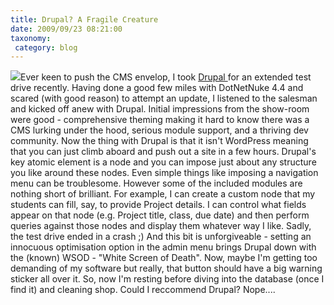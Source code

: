 ```yaml
---
title: Drupal? A Fragile Creature
date: 2009/09/23 08:21:00
taxonomy: 
 category: blog 
---
```


![](http://drupal.org/sites/all/themes/bluebeach/logos/drupal.org.png)Ever keen to push the CMS envelop, I took [Drupal ](http://www.drupal.org/)for an extended test drive recently. Having done a good few miles with DotNetNuke 4.4 and scared (with good reason) to attempt an update, I listened to the salesman and kicked off anew with Drupal.
Initial impressions from the show-room were good - comprehensive theming making it hard to know there was a CMS lurking under the hood, serious module support, and a thriving dev community.
Now the thing with Drupal is that it isn't WordPress meaning that you can just climb aboard and push out a site in a few hours. Drupal's key atomic element is a node and you can impose just about any structure you like around these nodes. Even simple things like imposing a navigation menu can be troublesome.
However some of the included modules are nothing short of brilliant. For example, I can create a custom node that my students can fill, say, to provide Project details. I can control what fields appear on that node (e.g. Project title, class, due date) and then perform queries against those nodes and display them whatever way I like.
Sadly, the test drive ended in a crash ;) And this bit is unforgiveable - setting an innocuous optimisation option in the admin menu brings Drupal down with the (known) WSOD - "White Screen of Death". Now, maybe I'm getting too demanding of my software but really, that button should have a big warning sticker all over it. So, now I'm resting before diving into the database (once I find it) and cleaning shop. Could I reccommend Drupal? Nope....

